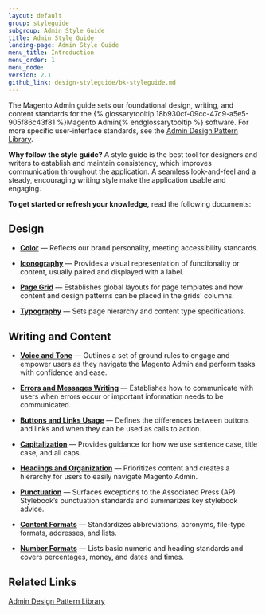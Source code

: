 ```yaml
---
layout: default
group: styleguide
subgroup: Admin Style Guide
title: Admin Style Guide
landing-page: Admin Style Guide
menu_title: Introduction
menu_order: 1
menu_node:
version: 2.1
github_link: design-styleguide/bk-styleguide.md
---
```

The Magento Admin guide sets our foundational design, writing, and content standards for the {% glossarytooltip 18b930cf-09cc-47c9-a5e5-905f86c43f81 %}Magento Admin{% endglossarytooltip %} software. For more specific user-interface standards, see the [Admin Design Pattern Library]({{page.baseurl}}/pattern-library/bk-pattern.html).

**Why follow the style guide?** A style guide is the best tool for designers and writers to establish and maintain consistency, which improves communication throughout the application. A seamless look-and-feel and a steady, encouraging writing style make the application usable and engaging.

**To get started or refresh your knowledge,** read the following documents:

## Design

* **[Color]({{page.baseurl}}/design-styleguide/color/color.html)** — Reflects our brand personality, meeting accessibility standards.

* **[Iconography]({{page.baseurl}}/design-styleguide/iconography/iconography.html)** — Provides a visual representation of functionality or content, usually paired and displayed with a label.

* **[Page Grid]({{page.baseurl}}/design-styleguide/pagegrid/pagegrid.html)** — Establishes global layouts for page templates and how content and design patterns can be placed in the grids' columns.

* **[Typography]({{page.baseurl}}/design-styleguide/typography/typography.html)** — Sets page hierarchy and content type specifications.

## Writing and Content

* **[Voice and Tone]({{page.baseurl}}/design-styleguide/content-voice-tone/content-voice-tone.html)** — Outlines a set of ground rules to engage and empower users as they navigate the Magento Admin and perform tasks with confidence and ease.

* **[Errors and Messages Writing]({{page.baseurl}}/design-styleguide/errors-and-messages/errors-and-messages.html)** — Establishes how to communicate with users when errors occur or important information needs to be communicated.

* **[Buttons and Links Usage]({{page.baseurl}}/design-styleguide/buttons-and-links-usage/buttons-and-links-usage.html)** — Defines the differences between buttons and links and when they can be used as calls to action.

* **[Capitalization]({{page.baseurl}}/design-styleguide/capitalization/capitalization.html)** — Provides guidance for how we use sentence case, title case, and all caps.

* **[Headings and Organization]({{page.baseurl}}/design-styleguide/headings-and-organization/headings-and-organization.html)** — Prioritizes content and creates a hierarchy for users to easily navigate Magento Admin.

* **[Punctuation]({{page.baseurl}}/design-styleguide/punctuation/punctuation.html)** — Surfaces exceptions to the Associated Press (AP) Stylebook’s punctuation standards and summarizes key stylebook advice.

* **[Content Formats]({{page.baseurl}}/design-styleguide/content-formats/content-formats.html)** — Standardizes abbreviations, acronyms, file-type formats, addresses, and lists.

* **[Number Formats]({{page.baseurl}}/design-styleguide/number-formats/number-formats.html)** — Lists basic numeric and heading standards and covers percentages, money, and dates and times.

## Related Links

[Admin Design Pattern Library]({{page.baseurl}}/pattern-library/bk-pattern.html)

